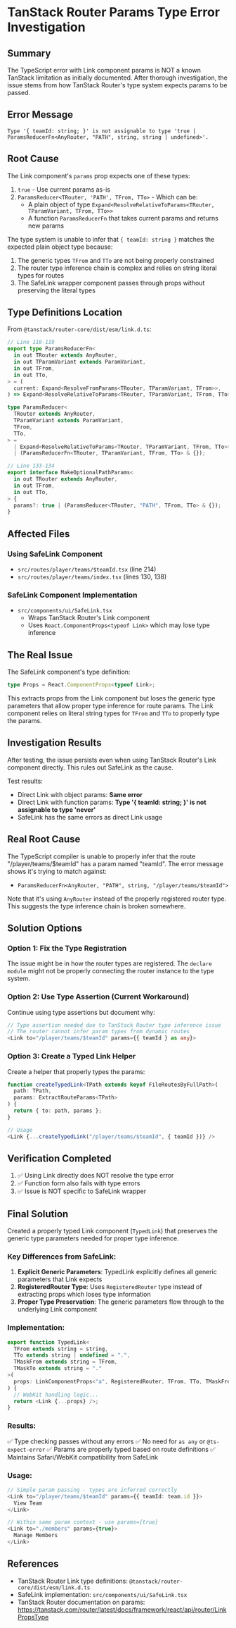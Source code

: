# TanStack Router Params Type Error Investigation

## Summary

The TypeScript error with Link component params is NOT a known TanStack limitation as initially documented. After thorough investigation, the issue stems from how TanStack Router's type system expects params to be passed.

## Error Message

```
Type '{ teamId: string; }' is not assignable to type 'true | ParamsReducerFn<AnyRouter, "PATH", string, string | undefined>'.
```

## Root Cause

The Link component's `params` prop expects one of these types:

1. `true` - Use current params as-is
2. `ParamsReducer<TRouter, 'PATH', TFrom, TTo>` - Which can be:
   - A plain object of type `Expand<ResolveRelativeToParams<TRouter, TParamVariant, TFrom, TTo>>`
   - A function `ParamsReducerFn` that takes current params and returns new params

The type system is unable to infer that `{ teamId: string }` matches the expected plain object type because:

1. The generic types `TFrom` and `TTo` are not being properly constrained
2. The router type inference chain is complex and relies on string literal types for routes
3. The SafeLink wrapper component passes through props without preserving the literal types

## Type Definitions Location

From `@tanstack/router-core/dist/esm/link.d.ts`:

```typescript
// Line 118-119
export type ParamsReducerFn<
  in out TRouter extends AnyRouter,
  in out TParamVariant extends ParamVariant,
  in out TFrom,
  in out TTo,
> = (
  current: Expand<ResolveFromParams<TRouter, TParamVariant, TFrom>>,
) => Expand<ResolveRelativeToParams<TRouter, TParamVariant, TFrom, TTo>>;

type ParamsReducer<
  TRouter extends AnyRouter,
  TParamVariant extends ParamVariant,
  TFrom,
  TTo,
> =
  | Expand<ResolveRelativeToParams<TRouter, TParamVariant, TFrom, TTo>>
  | (ParamsReducerFn<TRouter, TParamVariant, TFrom, TTo> & {});

// Line 133-134
export interface MakeOptionalPathParams<
  in out TRouter extends AnyRouter,
  in out TFrom,
  in out TTo,
> {
  params?: true | (ParamsReducer<TRouter, "PATH", TFrom, TTo> & {});
}
```

## Affected Files

### Using SafeLink Component

- `src/routes/player/teams/$teamId.tsx` (line 214)
- `src/routes/player/teams/index.tsx` (lines 130, 138)

### SafeLink Component Implementation

- `src/components/ui/SafeLink.tsx`
  - Wraps TanStack Router's Link component
  - Uses `React.ComponentProps<typeof Link>` which may lose type inference

## The Real Issue

The SafeLink component's type definition:

```typescript
type Props = React.ComponentProps<typeof Link>;
```

This extracts props from the Link component but loses the generic type parameters that allow proper type inference for route params. The Link component relies on literal string types for `TFrom` and `TTo` to properly type the params.

## Investigation Results

After testing, the issue persists even when using TanStack Router's Link component directly. This rules out SafeLink as the cause.

Test results:

- Direct Link with object params: **Same error**
- Direct Link with function params: **Type '{ teamId: string; }' is not assignable to type 'never'**
- SafeLink has the same errors as direct Link usage

## Real Root Cause

The TypeScript compiler is unable to properly infer that the route "/player/teams/$teamId" has a param named "teamId". The error message shows it's trying to match against:

- `ParamsReducerFn<AnyRouter, "PATH", string, "/player/teams/$teamId">`

Note that it's using `AnyRouter` instead of the properly registered router type. This suggests the type inference chain is broken somewhere.

## Solution Options

### Option 1: Fix the Type Registration

The issue might be in how the router types are registered. The `declare module` might not be properly connecting the router instance to the type system.

### Option 2: Use Type Assertion (Current Workaround)

Continue using type assertions but document why:

```typescript
// Type assertion needed due to TanStack Router type inference issue
// The router cannot infer param types from dynamic routes
<Link to="/player/teams/$teamId" params={{ teamId } as any}>
```

### Option 3: Create a Typed Link Helper

Create a helper that properly types the params:

```typescript
function createTypedLink<TPath extends keyof FileRoutesByFullPath>(
  path: TPath,
  params: ExtractRouteParams<TPath>
) {
  return { to: path, params };
}

// Usage
<Link {...createTypedLink("/player/teams/$teamId", { teamId })} />
```

## Verification Completed

1. ✅ Using Link directly does NOT resolve the type error
2. ✅ Function form also fails with type errors
3. ✅ Issue is NOT specific to SafeLink wrapper

## Final Solution

Created a properly typed Link component (`TypedLink`) that preserves the generic type parameters needed for proper type inference.

### Key Differences from SafeLink:

1. **Explicit Generic Parameters**: TypedLink explicitly defines all generic parameters that Link expects
2. **RegisteredRouter Type**: Uses `RegisteredRouter` type instead of extracting props which loses type information
3. **Proper Type Preservation**: The generic parameters flow through to the underlying Link component

### Implementation:

```typescript
export function TypedLink<
  TFrom extends string = string,
  TTo extends string | undefined = ".",
  TMaskFrom extends string = TFrom,
  TMaskTo extends string = "."
>(
  props: LinkComponentProps<"a", RegisteredRouter, TFrom, TTo, TMaskFrom, TMaskTo>
) {
  // WebKit handling logic...
  return <Link {...props} />;
}
```

### Results:

✅ Type checking passes without any errors
✅ No need for `as any` or `@ts-expect-error`
✅ Params are properly typed based on route definitions
✅ Maintains Safari/WebKit compatibility from SafeLink

### Usage:

```typescript
// Simple param passing - types are inferred correctly
<Link to="/player/teams/$teamId" params={{ teamId: team.id }}>
  View Team
</Link>

// Within same param context - use params={true}
<Link to="./members" params={true}>
  Manage Members
</Link>
```

## References

- TanStack Router Link type definitions: `@tanstack/router-core/dist/esm/link.d.ts`
- SafeLink implementation: `src/components/ui/SafeLink.tsx`
- TanStack Router documentation on params: https://tanstack.com/router/latest/docs/framework/react/api/router/LinkPropsType
